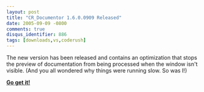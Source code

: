 ```yaml
---
layout: post
title: "CR_Documentor 1.6.0.0909 Released"
date: 2005-09-09 -0800
comments: true
disqus_identifier: 886
tags: [downloads,vs,coderush]
---
```

The new version has been released and contains an optimization that
stops the preview of documentation from being processed when the window
isn't visible. (And you all wondered why things were running slow. So
was I!)

 **[Go get
it!](/archive/2004/11/15/cr_documentor-the-documentor-plug-in-for-dxcore.aspx)**
